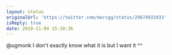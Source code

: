 ```yaml
---
layout: status
originalUrl: 'https://twitter.com/marcgg/status/29674933433'
isReply: true
date: 2010-11-04 15:10:36
---
```


@ugmonk I don't exactly know what it is but I want it ^^
